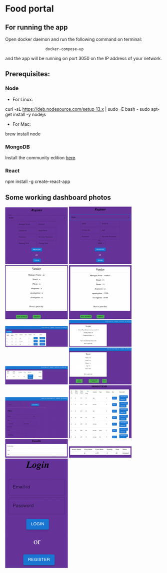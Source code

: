 # Food portal

## For running the app

Open docker daemon and run the following command on terminal:

                      docker-compose-up

and the app will be running on port 3050 on the IP address of your network.


## Prerequisites:

### Node

* For Linux:

curl -sL https://deb.nodesource.com/setup_13.x | sudo -E bash -
sudo apt-get install -y nodejs


* For Mac:

brew install node


### MongoDB

Install the community edition [here](https://docs.mongodb.com/manual/installation/#mongodb-community-edition-installation-tutorials).


### React


npm install -g create-react-app


## Some working dashboard photos
<img src="photos/a.png" alt="drawing" width="200"/>
<img src="photos/b.png" alt="drawing" width="200"/>
<img src="photos/c.png" alt="drawing" width="200"/>
<img src="photos/d.png" alt="drawing" width="200"/>
<img src="photos/e.png" alt="drawing" width="200"/>
<img src="photos/g.png" alt="drawing" width="200"/>
<img src="photos/f.png" alt="drawing" width="200"/>
<img src="photos/h.png" alt="drawing" width="200"/>
<img src="photos/i.png" alt="drawing" width="200"/>
<img src="photos/j.png" alt="drawing" width="200"/>
<img src="photos/k.png" alt="drawing" width="200"/>
<img src="photos/l.png" alt="drawing" width="200"/>
<img src="photos/m.png" alt="drawing" width="200"/>